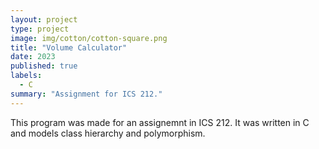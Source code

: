 ```yaml
---
layout: project
type: project
image: img/cotton/cotton-square.png
title: "Volume Calculator"
date: 2023
published: true
labels:
  - C
summary: "Assignment for ICS 212."
---
```


This program was made for an assignemnt in ICS 212. It was written in C and models class hierarchy and polymorphism.




